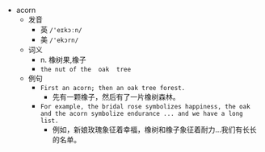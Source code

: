 - acorn
  - 发音
    - 英 `/'eɪkɔːn/`
    - 美 `/'ekɔrn/`
  - 词义
    - n. 橡树果,橡子
    - `the nut of the  oak  tree`
  - 例句
    - `First an acorn; then an oak tree forest.`
      - 先有一颗橡子，然后有了一片橡树森林。
    - `For example, the bridal rose symbolizes happiness, the oak and the acorn symbolize endurance ... and we have a long list.`
      - 例如，新娘玫瑰象征着幸福，橡树和橡子象征着耐力...我们有长长的名单。

